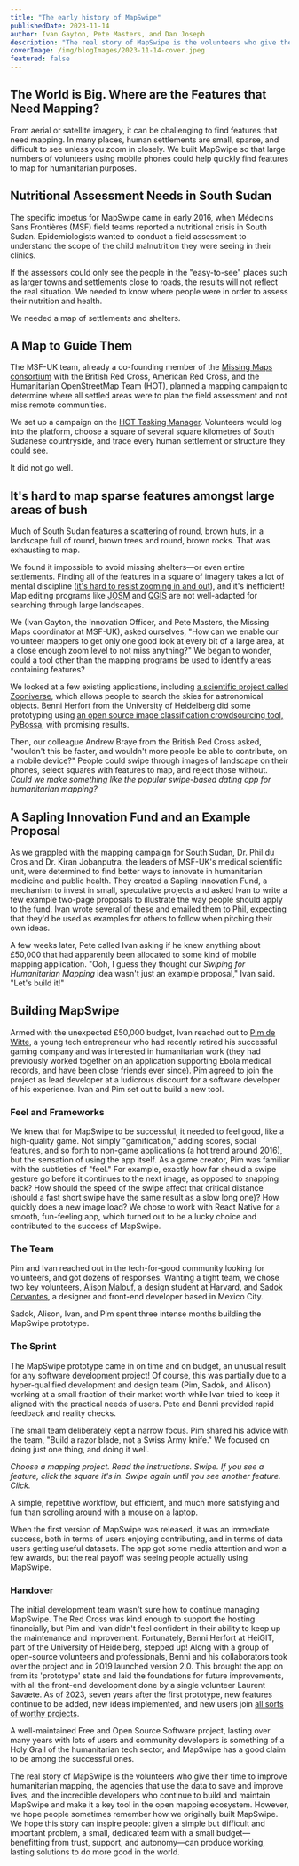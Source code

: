 ```yaml
---
title: "The early history of MapSwipe"
publishedDate: 2023-11-14
author: Ivan Gayton, Pete Masters, and Dan Joseph
description: "The real story of MapSwipe is the volunteers who give their time to improve humanitarian mapping, the agencies that use the data to save and improve lives, and the incredible developers who continue to build and maintain MapSwipe and make it a key tool in the open mapping ecosystem. However, we hope people sometimes remember how we originally built MapSwipe."
coverImage: /img/blogImages/2023-11-14-cover.jpeg
featured: false
---
```


## The World is Big. Where are the Features that Need Mapping?

From aerial or satellite imagery, it can be challenging to find features that need mapping. In many places, human settlements are small, sparse, and difficult to see unless you zoom in closely. We built MapSwipe so that large numbers of volunteers using mobile phones could help quickly find features to map for humanitarian purposes.

## Nutritional Assessment Needs in South Sudan

The specific impetus for MapSwipe came in early 2016, when Médecins Sans Frontières (MSF) field teams reported a nutritional crisis in South Sudan. Epidemiologists wanted to conduct a field assessment to understand the scope of the child malnutrition they were seeing in their clinics.

If the assessors could only see the people in the "easy-to-see" places such as larger towns and settlements close to roads, the results will not reflect the real situation. We needed to know where people were in order to assess their nutrition and health.

We needed a map of settlements and shelters. 

## A Map to Guide Them

The MSF-UK team, already a co-founding member of the [Missing Maps consortium](https://www.missingmaps.org/) with the British Red Cross, American Red Cross, and the Humanitarian OpenStreetMap Team (HOT), planned a mapping campaign to determine where all settled areas were to plan the field assessment and not miss remote communities.

We set up a campaign on the [HOT Tasking Manager](https://tasks.hotosm.org/). Volunteers would log into the platform, choose a square of several square kilometres of South Sudanese countryside, and trace every human settlement or structure they could see.

It did not go well.

## It's hard to map sparse features amongst large areas of bush

Much of South Sudan features a scattering of round, brown huts, in a landscape full of round, brown trees and round, brown rocks. That was exhausting to map.

We found it impossible to avoid missing shelters—or even entire settlements. Finding all of the features in a square of imagery takes a lot of mental discipline ([it's hard to resist zooming in and out](https://xkcd.com/1169/)), and it's inefficient! Map editing programs like [JOSM](https://josm.openstreetmap.de/) and [QGIS](https://qgis.org/) are not well-adapted for searching through large landscapes.

We (Ivan Gayton, the Innovation Officer, and Pete Masters, the Missing Maps coordinator at MSF-UK), asked ourselves, "How can we enable our volunteer mappers to get only one good look at every bit of a large area, at a close enough zoom level to not miss anything?" We began to wonder, could a tool other than the mapping programs be used to identify areas containing features?

We looked at a few existing applications, including [a scientific project called Zooniverse](https://www.zooniverse.org/), which allows people to search the skies for astronomical objects. Benni Herfort from the University of Heidelberg did some prototyping using [an open source image classification crowdsourcing tool, PyBossa](https://pybossa.com/), with promising results. 

Then, our colleague Andrew Braye from the British Red Cross asked, "wouldn't this be faster, and wouldn't more people be able to contribute, on a mobile device?" People could swipe through images of landscape on their phones, select squares with features to map, and reject those without. _Could we make something like the popular swipe-based dating app for humanitarian mapping?_

## A Sapling Innovation Fund and an Example Proposal

As we grappled with the mapping campaign for South Sudan, Dr. Phil du Cros and Dr. Kiran Jobanputra, the leaders of MSF-UK's medical scientific unit, were determined to find better ways to innovate in humanitarian medicine and public health. They created a Sapling Innovation Fund, a mechanism to invest in small, speculative projects and asked Ivan to write a few example two-page proposals to illustrate the way people should apply to the fund. Ivan wrote several of these and emailed them to Phil, expecting that they'd be used as examples for others to follow when pitching their own ideas.

A few weeks later, Pete called Ivan asking if he knew anything about £50,000 that had apparently been allocated to some kind of mobile mapping application. "Ooh, I guess they thought our _Swiping for Humanitarian Mapping_ idea wasn't just an example proposal," Ivan said. "Let's build it!"

## Building MapSwipe

Armed with the unexpected £50,000 budget, Ivan reached out to [Pim de Witte](https://www.linkedin.com/in/pimdw/), a young tech entrepreneur who had recently retired his successful gaming company and was interested in humanitarian work (they had previously worked together on an application supporting Ebola medical records, and have been close friends ever since). Pim agreed to join the project as lead developer at a ludicrous discount for a software developer of his experience. Ivan and Pim set out to build a new tool. 

### Feel and Frameworks

We knew that for MapSwipe to be successful, it needed to feel good, like a high-quality game. Not simply "gamification," adding scores, social features, and so forth to non-game applications (a hot trend around 2016), but the sensation of using the app itself. As a game creator, Pim was familiar with the subtleties of "feel." For example, exactly how far should a swipe gesture go before it continues to the next image, as opposed to snapping back? How should the speed of the swipe affect that critical distance (should a fast short swipe have the same result as a slow long one)? How quickly does a new image load? We chose to work with React Native for a smooth, fun-feeling app, which turned out to be a lucky choice and contributed to the success of MapSwipe.

### The Team

Pim and Ivan reached out in the tech-for-good community looking for volunteers, and got dozens of responses. Wanting a tight team, we chose two key volunteers, [Alison Malouf](https://www.linkedin.com/in/alison-malouf/), a design student at Harvard, and [Sadok Cervantes](https://www.linkedin.com/in/sadokx/), a designer and front-end developer based in Mexico City. 

Sadok, Alison, Ivan, and Pim spent three intense months building the MapSwipe prototype.

### The Sprint

The MapSwipe prototype came in on time and on budget, an unusual result for any software development project! Of course, this was partially due to a hyper-qualified development and design team (Pim, Sadok, and Alison) working at a small fraction of their market worth while Ivan tried to keep it aligned with the practical needs of users. Pete and Benni provided rapid feedback and reality checks.

The small team deliberately kept a narrow focus. Pim shared his advice with the team, "Build a razor blade, not a Swiss Army knife." We focused on doing just one thing, and doing it well. 

_Choose a mapping project. Read the instructions. Swipe. If you see a feature, click the square it's in. Swipe again until you see another feature. Click._ 

A simple, repetitive workflow, but efficient, and much more satisfying and fun than scrolling around with a mouse on a laptop. 

When the first version of MapSwipe was released, it was an immediate success, both in terms of users enjoying contributing, and in terms of data users getting useful datasets. The app got some media attention and won a few awards, but the real payoff was seeing people actually using MapSwipe.

### Handover

The initial development team wasn't sure how to continue managing MapSwipe. The Red Cross was kind enough to support the hosting financially, but Pim and Ivan didn't feel confident in their ability to keep up the maintenance and improvement. Fortunately, Benni Herfort at HeiGIT, part of the University of Heidelberg, stepped up! Along with a group of open-source volunteers and professionals, Benni and his collaborators took over the project and in 2019 launched version 2.0. This brought the app on from its 'prototype' state and laid the foundations for future improvements, with all the front-end development done by a single volunteer Laurent Savaete. As of 2023, seven years after the first prototype, new features continue to be added, new ideas implemented, and new users join [all sorts of worthy projects](https://mapswipe.org/en/data/). 

A well-maintained Free and Open Source Software project, lasting over many years with lots of users and community developers is something of a Holy Grail of the humanitarian tech sector, and MapSwipe has a good claim to be among the successful ones. 

The real story of MapSwipe is the volunteers who give their time to improve humanitarian mapping, the agencies that use the data to save and improve lives, and the incredible developers who continue to build and maintain MapSwipe and make it a key tool in the open mapping ecosystem. However, we hope people sometimes remember how we originally built MapSwipe. We hope this story can inspire people: given a simple but difficult and important problem, a small, dedicated team with a small budget—benefitting from trust, support, and autonomy—can produce working, lasting solutions to do more good in the world.
